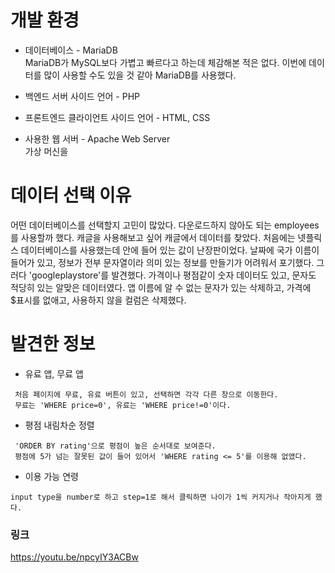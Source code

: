 # 개발 환경
* 데이터베이스 - MariaDB <br>
MariaDB가 MySQL보다 가볍고 빠르다고 하는데 체감해본 적은 없다. 이번에 데이터를 많이 사용할 수도 있을 것 같아 MariaDB를 사용했다.
 
* 백엔드 서버 사이드 언어 - PHP

* 프론트엔드 클라이언트 사이드 언어 - HTML, CSS

* 사용한 웹 서버 - Apache Web Server <br>
 가상 머신을 

# 데이터 선택 이유
어떤 데이터베이스를 선택할지 고민이 많았다. 다운로드하지 않아도 되는 employees를 사용할까 했다. 캐글을 사용해보고 싶어 캐글에서 데이터를 찾았다. 처음에는 넷플릭스 데이터베이스를 사용했는데 안에 들어 있는 값이 난장판이었다. 날짜에 국가 이름이 들어가 있고, 정보가 전부 문자열이라 의미 있는 정보를 만들기가 어려워서 포기했다. 그러다 'googleplaystore'를 발견했다. 가격이나 평점같이 숫자 데이터도 있고, 문자도 적당히 있는 알맞은 데이터였다. 앱 이름에 알 수 없는 문자가 있는  삭제하고, 가격에 $표시를 없애고, 사용하지 않을 컬럼은 삭제했다. 

# 발견한 정보

* 유료 앱, 무료 앱
``` 
 처음 페이지에 무료, 유료 버튼이 있고, 선택하면 각각 다른 창으로 이동한다. 
 무료는 'WHERE price=0', 유료는 'WHERE price!=0'이다.
```

* 평점 내림차순 정렬
```
 'ORDER BY rating'으로 평점이 높은 순서대로 보여준다. 
 평점에 5가 넘는 잘못된 값이 들어 있어서 'WHERE rating <= 5'를 이용해 없앴다.
```
* 이용 가능 연령
```
input type을 number로 하고 step=1로 해서 클릭하면 나이가 1씩 커지거나 작아지게 했다.
```

### 링크
  https://youtu.be/npcyIY3ACBw
